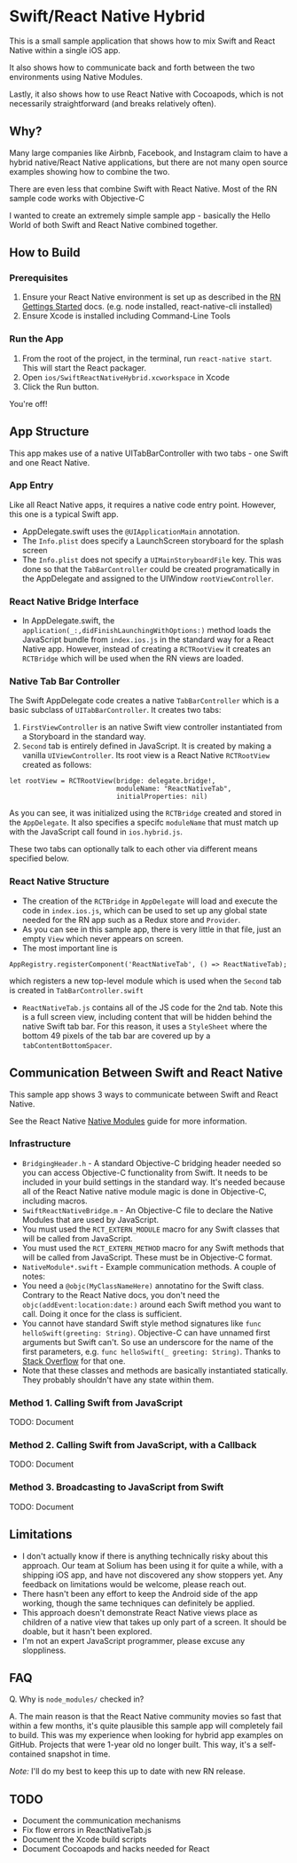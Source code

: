 # Swift/React Native Hybrid

This is a small sample application that shows how to mix Swift and React Native within a single iOS app.

It also shows how to communicate back and forth between the two environments using Native Modules.

Lastly, it also shows how to use React Native with Cocoapods, which is not necessarily straightforward (and breaks relatively often).

## Why?

Many large companies like Airbnb, Facebook, and Instagram claim to have a hybrid native/React Native applications, but there are not many open source examples showing how to combine the two.

There are even less that combine Swift with React Native. Most of the RN sample code works with Objective-C

I wanted to create an extremely simple sample app - basically the Hello World of both Swift and React Native combined together.


## How to Build

### Prerequisites

1. Ensure your React Native environment is set up as described in the [RN Gettings Started](https://facebook.github.io/react-native/docs/getting-started.html) docs. (e.g. node installed, react-native-cli installed)
2. Ensure Xcode is installed including Command-Line Tools

### Run the App

1. From the root of the project, in the terminal, run `react-native start`. This will start the React packager.
1. Open `ios/SwiftReactNativeHybrid.xcworkspace` in Xcode
1. Click the Run button.

You're off!

## App Structure

This app makes use of a native UITabBarController with two tabs - one Swift and one React Native.

### App Entry

Like all React Native apps, it requires a native code entry point. However, this one is a typical Swift app.

* AppDelegate.swift uses the `@UIApplicationMain` annotation.
* The `Info.plist` does specify a LaunchScreen storyboard for the splash screen
* The `Info.plist` does not specify a `UIMainStoryboardFile` key. This was done so that the `TabBarController` could be created programatically in the AppDelegate and assigned to the UIWindow `rootViewController`.

### React Native Bridge Interface

* In AppDelegate.swift, the  `application(_:,didFinishLaunchingWithOptions:)` method loads the JavaScript bundle from `index.ios.js` in the standard way for a React Native app. However, instead of creating a `RCTRootView` it creates an `RCTBridge` which will be used when the RN views are loaded.


### Native Tab Bar Controller

The Swift AppDelegate code creates a native `TabBarController` which is a basic subclass of `UITabBarController`. It creates two tabs:

1. `FirstViewController` is an native Swift view controller instantiated from a Storyboard in the standard way.
2. `Second` tab is entirely defined in JavaScript. It is created by making a vanilla `UIViewController`. Its root view is a React Native `RCTRootView` created as follows:

 ```
 let rootView = RCTRootView(bridge: delegate.bridge!,
                            moduleName: "ReactNativeTab",
                            initialProperties: nil)
 ```
  
 As you can see, it was initialized using the `RCTBridge` created and stored in the `AppDelegate`. It also specifies a specifc `moduleName` that must match up with the JavaScript call found in `ios.hybrid.js`.


These two tabs can optionally talk to each other via different means specified below.

### React Native Structure

* The creation of the `RCTBridge` in `AppDelegate` will load and execute the code in `index.ios.js`, which can be used to set up any global state needed for the RN app such as a Redux store and `Provider`. 
* As you can see in this sample app, there is very little in that file, just an empty `View` which never appears on screen.
* The most important line is 

 ```
 AppRegistry.registerComponent('ReactNativeTab', () => ReactNativeTab);
 ```
 
 which registers a new top-level module which is used when the `Second` tab is created in `TabBarController.swift`
* `ReactNativeTab.js` contains all of the JS code for the 2nd tab. Note this is a full screen view, including content that will be hidden behind the native Swift tab bar. For this reason, it uses a `StyleSheet` where the bottom 49 pixels of the tab bar are covered up by a `tabContentBottomSpacer`.


## Communication Between Swift and React Native

This sample app shows 3 ways to communicate between Swift and React Native.

See the React Native [Native Modules](http://facebook.github.io/react-native/releases/0.45/docs/native-modules-ios.html#native-modules) guide for more information.

### Infrastructure

* `BridgingHeader.h` - A standard Objective-C bridging header needed so you can access Objective-C functionality from Swift. It needs to be included in your build settings in the standard way. It's needed because all of the React Native native module magic is done in Objective-C, including macros.
* `SwiftReactNativeBridge.m` - An Objective-C file to declare the Native Modules that are used by JavaScript. 
 * You must used the `RCT_EXTERN_MODULE` macro for any Swift classes that will be called from JavaScript.
 * You must used the `RCT_EXTERN_METHOD` macro for any Swift methods that will be called from JavaScript. These must be in Objective-C format. 
* `NativeModule*.swift` - Example communication methods. A couple of notes:
 * You need a `@objc(MyClassNameHere)` annotatino for the Swift class. Contrary to the React Native docs, you don't need the `objc(addEvent:location:date:)` around each Swift method you want to call. Doing it once for the class is sufficient.
 * You cannot have standard Swift style method signatures like `func helloSwift(greeting: String)`. Objective-C can have unnamed first arguments but Swift can't. So use an underscore for the name of the first parameters, e.g. `func helloSwift(_ greeting: String)`. Thanks to [Stack Overflow](https://stackoverflow.com/questions/39692230/got-is-not-a-recognized-objective-c-method-when-bridging-swift-to-react-native/39840952#39840952) for that one.
 * Note that these classes and methods are basically instantiated statically. They probably shouldn't have any state within them.


### Method 1. Calling Swift from JavaScript

TODO: Document

### Method 2. Calling Swift from JavaScript, with a Callback

TODO: Document

### Method 3. Broadcasting to JavaScript from Swift

TODO: Document

## Limitations

* I don't actually know if there is anything technically risky about this approach. Our team at Solium has been using it for quite a while, with a shipping iOS app, and have not discovered any show stoppers yet. Any feedback on limitations would be welcome, please reach out.
* There hasn't been any effort to keep the Android side of the app working, though the same techniques can definitely be applied.
* This approach doesn't demonstrate React Native views place as children of a native view that takes up only part of a screen. It should be doable, but it hasn't been explored.
* I'm not an expert JavaScript programmer, please excuse any sloppliness.

 
## FAQ

Q. Why is `node_modules/` checked in?

A. The main reason is that the React Native community movies so fast that within a few months, it's quite plausible this sample app will completely fail to build. This was my experience when looking for hybrid app examples on GitHub. Projects that were 1-year old no longer built. This way, it's a self-contained snapshot in time.

_Note:_ I'll do my best to keep this up to date with new RN release.


## TODO

- Document the communication mechanisms
- Fix flow errors in ReactNativeTab.js
- Document the Xcode build scripts
- Document Cocoapods and hacks needed for React

